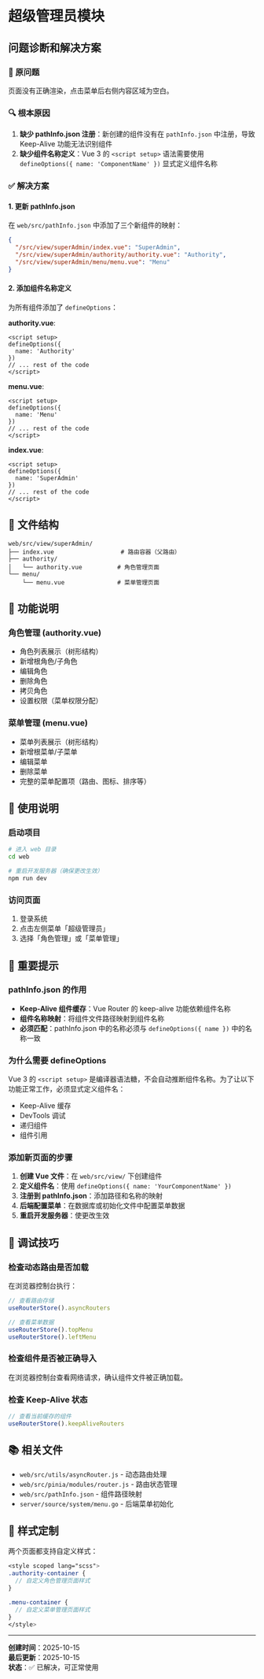 # 超级管理员模块

## 问题诊断和解决方案

### 🐛 原问题
页面没有正确渲染，点击菜单后右侧内容区域为空白。

### 🔍 根本原因
1. **缺少 pathInfo.json 注册**：新创建的组件没有在 `pathInfo.json` 中注册，导致 Keep-Alive 功能无法识别组件
2. **缺少组件名称定义**：Vue 3 的 `<script setup>` 语法需要使用 `defineOptions({ name: 'ComponentName' })` 显式定义组件名称

### ✅ 解决方案

#### 1. 更新 pathInfo.json
在 `web/src/pathInfo.json` 中添加了三个新组件的映射：
```json
{
  "/src/view/superAdmin/index.vue": "SuperAdmin",
  "/src/view/superAdmin/authority/authority.vue": "Authority",
  "/src/view/superAdmin/menu/menu.vue": "Menu"
}
```

#### 2. 添加组件名称定义
为所有组件添加了 `defineOptions`：

**authority.vue**:
```vue
<script setup>
defineOptions({
  name: 'Authority'
})
// ... rest of the code
</script>
```

**menu.vue**:
```vue
<script setup>
defineOptions({
  name: 'Menu'
})
// ... rest of the code
</script>
```

**index.vue**:
```vue
<script setup>
defineOptions({
  name: 'SuperAdmin'
})
// ... rest of the code
</script>
```

## 📁 文件结构

```
web/src/view/superAdmin/
├── index.vue                   # 路由容器（父路由）
├── authority/
│   └── authority.vue          # 角色管理页面
└── menu/
    └── menu.vue               # 菜单管理页面
```

## 🎯 功能说明

### 角色管理 (authority.vue)
- 角色列表展示（树形结构）
- 新增根角色/子角色
- 编辑角色
- 删除角色
- 拷贝角色
- 设置权限（菜单权限分配）

### 菜单管理 (menu.vue)
- 菜单列表展示（树形结构）
- 新增根菜单/子菜单
- 编辑菜单
- 删除菜单
- 完整的菜单配置项（路由、图标、排序等）

## 🚀 使用说明

### 启动项目
```bash
# 进入 web 目录
cd web

# 重启开发服务器（确保更改生效）
npm run dev
```

### 访问页面
1. 登录系统
2. 点击左侧菜单「超级管理员」
3. 选择「角色管理」或「菜单管理」

## 📌 重要提示

### pathInfo.json 的作用
- **Keep-Alive 组件缓存**：Vue Router 的 keep-alive 功能依赖组件名称
- **组件名称映射**：将组件文件路径映射到组件名称
- **必须匹配**：pathInfo.json 中的名称必须与 `defineOptions({ name })` 中的名称一致

### 为什么需要 defineOptions
Vue 3 的 `<script setup>` 是编译器语法糖，不会自动推断组件名称。为了让以下功能正常工作，必须显式定义组件名：
- Keep-Alive 缓存
- DevTools 调试
- 递归组件
- 组件引用

### 添加新页面的步骤
1. **创建 Vue 文件**：在 `web/src/view/` 下创建组件
2. **定义组件名**：使用 `defineOptions({ name: 'YourComponentName' })`
3. **注册到 pathInfo.json**：添加路径和名称的映射
4. **后端配置菜单**：在数据库或初始化文件中配置菜单数据
5. **重启开发服务器**：使更改生效

## 🔧 调试技巧

### 检查动态路由是否加载
在浏览器控制台执行：
```javascript
// 查看路由存储
useRouterStore().asyncRouters

// 查看菜单数据
useRouterStore().topMenu
useRouterStore().leftMenu
```

### 检查组件是否被正确导入
在浏览器控制台查看网络请求，确认组件文件被正确加载。

### 检查 Keep-Alive 状态
```javascript
// 查看当前缓存的组件
useRouterStore().keepAliveRouters
```

## 📚 相关文件

- `web/src/utils/asyncRouter.js` - 动态路由处理
- `web/src/pinia/modules/router.js` - 路由状态管理
- `web/src/pathInfo.json` - 组件路径映射
- `server/source/system/menu.go` - 后端菜单初始化

## 🎨 样式定制

两个页面都支持自定义样式：
```scss
<style scoped lang="scss">
.authority-container {
  // 自定义角色管理页面样式
}

.menu-container {
  // 自定义菜单管理页面样式
}
</style>
```

---

**创建时间**：2025-10-15  
**最后更新**：2025-10-15  
**状态**：✅ 已解决，可正常使用

